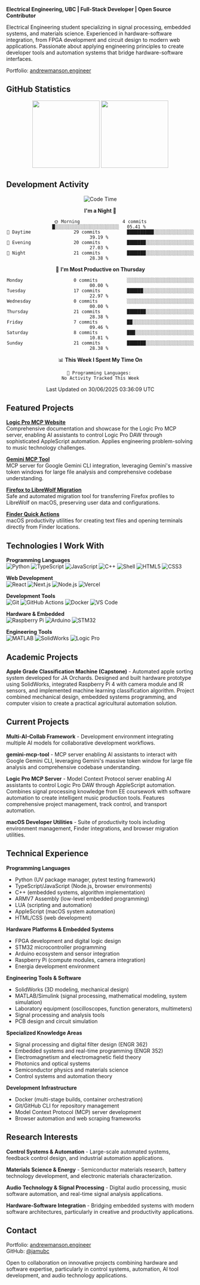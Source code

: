 **Electrical Engineering, UBC | Full-Stack Developer | Open Source Contributor**

Electrical Engineering student specializing in signal processing, embedded systems, and materials science. Experienced in hardware-software integration, from FPGA development and circuit design to modern web applications. Passionate about applying engineering principles to create developer tools and automation systems that bridge hardware-software interfaces.

Portfolio: [andrewmanson.engineer](https://andrewmanson.engineer)

## GitHub Statistics

<div align="center">
  <img height="180em" src="https://REMOVED/api?username=jamubc&show_icons=true&theme=default&hide_border=true"/>
  <img height="180em" src="https://REMOVED/api/top-langs/?username=jamubc&layout=compact&theme=default&hide_border=true"/>
</div>

## Development Activity

<div align="center">
  
<!--START_SECTION:waka-->
![Code Time](http://img.shields.io/badge/Code%20Time-0%20secs-blue)

**I'm a Night 🦉** 

```text
🌞 Morning                4 commits           █░░░░░░░░░░░░░░░░░░░░░░░░   05.41 % 
🌆 Daytime                29 commits          ██████████░░░░░░░░░░░░░░░   39.19 % 
🌃 Evening                20 commits          ███████░░░░░░░░░░░░░░░░░░   27.03 % 
🌙 Night                  21 commits          ███████░░░░░░░░░░░░░░░░░░   28.38 % 
```
📅 **I'm Most Productive on Thursday** 

```text
Monday                   0 commits           ░░░░░░░░░░░░░░░░░░░░░░░░░   00.00 % 
Tuesday                  17 commits          ██████░░░░░░░░░░░░░░░░░░░   22.97 % 
Wednesday                0 commits           ░░░░░░░░░░░░░░░░░░░░░░░░░   00.00 % 
Thursday                 21 commits          ███████░░░░░░░░░░░░░░░░░░   28.38 % 
Friday                   7 commits           ██░░░░░░░░░░░░░░░░░░░░░░░   09.46 % 
Saturday                 8 commits           ███░░░░░░░░░░░░░░░░░░░░░░   10.81 % 
Sunday                   21 commits          ███████░░░░░░░░░░░░░░░░░░   28.38 % 
```


📊 **This Week I Spent My Time On** 

```text
💬 Programming Languages: 
No Activity Tracked This Week
```


 Last Updated on 30/06/2025 03:36:09 UTC
<!--END_SECTION:waka-->
  
</div>

## Featured Projects

**[Logic Pro MCP Website](https://github.com/jamubc/logic-pro-mcp-website)**  
Comprehensive documentation and showcase for the Logic Pro MCP server, enabling AI assistants to control Logic Pro DAW through sophisticated AppleScript automation. Applies engineering problem-solving to music technology challenges.

**[Gemini MCP Tool](https://github.com/jamubc/gemini-mcp-tool)**  
MCP server for Google Gemini CLI integration, leveraging Gemini's massive token windows for large file analysis and comprehensive codebase understanding.

**[Firefox to LibreWolf Migration](https://github.com/jamubc/firefox-to-librewolf-migration)**  
Safe and automated migration tool for transferring Firefox profiles to LibreWolf on macOS, preserving user data and configurations.

**[Finder Quick Actions](https://github.com/jamubc/finder_quick_actions)**  
macOS productivity utilities for creating text files and opening terminals directly from Finder locations.

## Technologies I Work With

**Programming Languages**  
![Python](https://img.shields.io/badge/-Python-3776AB?style=flat-square&logo=python&logoColor=white)
![TypeScript](https://img.shields.io/badge/-TypeScript-007ACC?style=flat-square&logo=typescript&logoColor=white)
![JavaScript](https://img.shields.io/badge/-JavaScript-F7DF1E?style=flat-square&logo=javascript&logoColor=black)
![C++](https://img.shields.io/badge/-C++-00599C?style=flat-square&logo=c%2B%2B&logoColor=white)
![Shell](https://img.shields.io/badge/-Shell-4EAA25?style=flat-square&logo=gnu-bash&logoColor=white)
![HTML5](https://img.shields.io/badge/-HTML5-E34F26?style=flat-square&logo=html5&logoColor=white)
![CSS3](https://img.shields.io/badge/-CSS3-1572B6?style=flat-square&logo=css3&logoColor=white)

**Web Development**  
![React](https://img.shields.io/badge/-React-61DAFB?style=flat-square&logo=react&logoColor=black)
![Next.js](https://img.shields.io/badge/-Next.js-000000?style=flat-square&logo=next.js&logoColor=white)
![Node.js](https://img.shields.io/badge/-Node.js-339933?style=flat-square&logo=node.js&logoColor=white)
![Vercel](https://img.shields.io/badge/-Vercel-000000?style=flat-square&logo=vercel&logoColor=white)

**Development Tools**  
![Git](https://img.shields.io/badge/-Git-F05032?style=flat-square&logo=git&logoColor=white)
![GitHub Actions](https://img.shields.io/badge/-GitHub%20Actions-2088FF?style=flat-square&logo=github-actions&logoColor=white)
![Docker](https://img.shields.io/badge/-Docker-2496ED?style=flat-square&logo=docker&logoColor=white)
![VS Code](https://img.shields.io/badge/-VS%20Code-007ACC?style=flat-square&logo=visual-studio-code&logoColor=white)

**Hardware & Embedded**  
![Raspberry Pi](https://img.shields.io/badge/-Raspberry%20Pi-A22846?style=flat-square&logo=raspberry-pi&logoColor=white)
![Arduino](https://img.shields.io/badge/-Arduino-00979D?style=flat-square&logo=arduino&logoColor=white)
![STM32](https://img.shields.io/badge/-STM32-03234B?style=flat-square&logo=stmicroelectronics&logoColor=white)

**Engineering Tools**  
![MATLAB](https://img.shields.io/badge/-MATLAB-0076A8?style=flat-square&logo=mathworks&logoColor=white)
![SolidWorks](https://img.shields.io/badge/-SolidWorks-FF0000?style=flat-square&logo=solidworks&logoColor=white)
![Logic Pro](https://img.shields.io/badge/-Logic%20Pro-000000?style=flat-square&logo=apple&logoColor=white)

## Academic Projects

**Apple Grade Classification Machine (Capstone)** - Automated apple sorting system developed for JA Orchards. Designed and built hardware prototype using SolidWorks, integrated Raspberry Pi 4 with camera module and IR sensors, and implemented machine learning classification algorithm. Project combined mechanical design, embedded systems programming, and computer vision to create a practical agricultural automation solution.

## Current Projects

**Multi-AI-Collab Framework** - Development environment integrating multiple AI models for collaborative development workflows.

**gemini-mcp-tool** - MCP server enabling AI assistants to interact with Google Gemini CLI, leveraging Gemini's massive token window for large file analysis and comprehensive codebase understanding. 

**Logic Pro MCP Server** - Model Context Protocol server enabling AI assistants to control Logic Pro DAW through AppleScript automation. Combines signal processing knowledge from EE coursework with software automation to create intelligent music production tools. Features comprehensive project management, track control, and transport automation.

**macOS Developer Utilities** - Suite of productivity tools including environment management, Finder integrations, and browser migration utilities.

## Technical Experience

**Programming Languages**
- Python (UV package manager, pytest testing framework)
- TypeScript/JavaScript (Node.js, browser environments)
- C++ (embedded systems, algorithm implementation)
- ARMV7 Assembly (low-level embedded programming)
- LUA (scripting and automation)
- AppleScript (macOS system automation)
- HTML/CSS (web development)

**Hardware Platforms & Embedded Systems**
- FPGA development and digital logic design
- STM32 microcontroller programming
- Arduino ecosystem and sensor integration
- Raspberry Pi (compute modules, camera integration)
- Energia development environment

**Engineering Tools & Software**
- SolidWorks (3D modeling, mechanical design)
- MATLAB/Simulink (signal processing, mathematical modeling, system simulation)
- Laboratory equipment (oscilloscopes, function generators, multimeters)
- Signal processing and analysis tools
- PCB design and circuit simulation

**Specialized Knowledge Areas**
- Signal processing and digital filter design (ENGR 362)
- Embedded systems and real-time programming (ENGR 352)
- Electromagnetism and electromagnetic field theory
- Photonics and optical systems
- Semiconductor physics and materials science
- Control systems and automation theory

**Development Infrastructure**
- Docker (multi-stage builds, container orchestration)
- Git/GitHub CLI for repository management
- Model Context Protocol (MCP) server development
- Browser automation and web scraping frameworks

## Research Interests

**Control Systems & Automation** - Large-scale automated systems, feedback control design, and industrial automation applications.

**Materials Science & Energy** - Semiconductor materials research, battery technology development, and electronic materials characterization.

**Audio Technology & Signal Processing** - Digital audio processing, music software automation, and real-time signal analysis applications.

**Hardware-Software Integration** - Bridging embedded systems with modern software architectures, particularly in creative and productivity applications.

## Contact

Portfolio: [andrewmanson.engineer](https://andrewmanson.engineer)  
GitHub: [@jamubc](https://github.com/jamubc)

Open to collaboration on innovative projects combining hardware and software expertise, particularly in control systems, automation, AI tool development, and audio technology applications.
